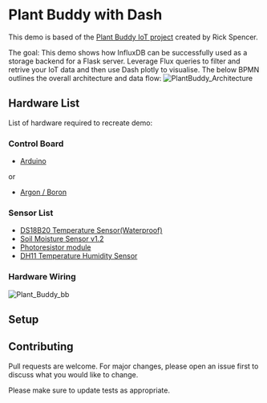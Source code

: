 # Plant Buddy with Dash

This demo is based of the [Plant Buddy IoT project](https://github.com/rickspencer3/plant-buddy) created by Rick Spencer. 

The goal:
This demo shows how InfluxDB can be successfully used as a storage backend for a Flask server. Leverage Flux queries to filter and retrive your IoT data and then use Dash plotly to visualise. The below BPMN outlines the overall architecture and data flow:
![PlantBuddy_Architecture](https://user-images.githubusercontent.com/45856600/135630864-a1d67f87-0789-47e2-b7e7-dbff583f91ea.png)

## Hardware List
List of hardware required to recreate demo: 
### Control Board
- [Arduino](https://store.arduino.cc/collections/most-popular/products/arduino-uno-rev3)

or
- [Argon / Boron](https://store.particle.io/collections/dev-kits/products/argon-kit)
### Sensor List
- [DS18B20 Temperature Sensor(Waterproof)](https://randomnerdtutorials.com/guide-for-ds18b20-temperature-sensor-with-arduino/)
- [Soil Moisture Sensor v1.2](https://how2electronics.com/interface-capacitive-soil-moisture-sensor-arduino/)
- [Photoresistor module](https://arduinomodules.info/ky-018-photoresistor-module/)
- [DH11 Temperature Humidity Sensor](https://create.arduino.cc/projecthub/pibots555/how-to-connect-dht11-sensor-with-arduino-uno-f4d239)

### Hardware Wiring
![Plant_Buddy_bb](plant_buddy/microcontroller/plant_buddy_arduino.png)


## Setup



## Contributing
Pull requests are welcome. For major changes, please open an issue first to discuss what you would like to change.

Please make sure to update tests as appropriate.
